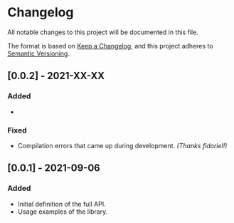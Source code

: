 # Changelog
All notable changes to this project will be documented in this file.

The format is based on [Keep a Changelog](https://keepachangelog.com/en/1.0.0/),
and this project adheres to [Semantic Versioning](https://semver.org/spec/v2.0.0.html).

## [0.0.2] - 2021-XX-XX
### Added
- 
### Fixed
- Compilation errors that came up during development. _(Thanks fidoriel!)_


## [0.0.1] - 2021-09-06
### Added
- Initial definition of the full API.
- Usage examples of the library.
